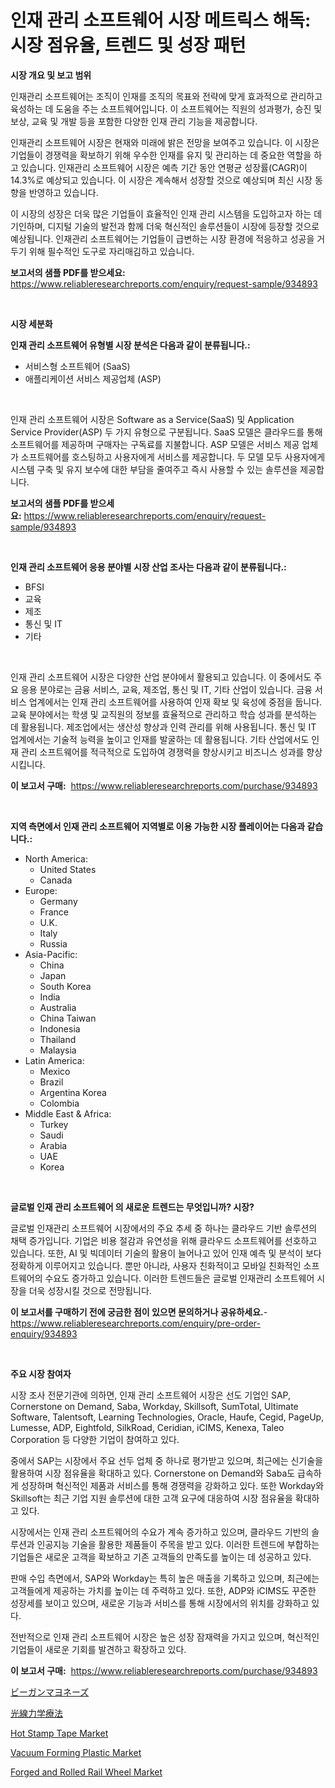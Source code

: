 <p><h1>인재 관리 소프트웨어 시장 메트릭스 해독: 시장 점유율, 트렌드 및 성장 패턴</h1></p><p><strong>시장 개요 및 보고 범위</strong></p>
<p><p>인재관리 소프트웨어는 조직이 인재를 조직의 목표와 전략에 맞게 효과적으로 관리하고 육성하는 데 도움을 주는 소프트웨어입니다. 이 소프트웨어는 직원의 성과평가, 승진 및 보상, 교육 및 개발 등을 포함한 다양한 인재 관리 기능을 제공합니다.</p><p>인재관리 소프트웨어 시장은 현재와 미래에 밝은 전망을 보여주고 있습니다. 이 시장은 기업들이 경쟁력을 확보하기 위해 우수한 인재를 유지 및 관리하는 데 중요한 역할을 하고 있습니다. 인재관리 소프트웨어 시장은 예측 기간 동안 연평균 성장률(CAGR)이 14.3%로 예상되고 있습니다. 이 시장은 계속해서 성장할 것으로 예상되며 최신 시장 동향을 반영하고 있습니다.</p><p>이 시장의 성장은 더욱 많은 기업들이 효율적인 인재 관리 시스템을 도입하고자 하는 데 기인하며, 디지털 기술의 발전과 함께 더욱 혁신적인 솔루션들이 시장에 등장할 것으로 예상됩니다. 인재관리 소프트웨어는 기업들이 급변하는 시장 환경에 적응하고 성공을 거두기 위해 필수적인 도구로 자리매김하고 있습니다.</p></p>
<p><strong>보고서의 샘플 PDF를 받으세요:</strong> <a href="https://www.reliableresearchreports.com/enquiry/request-sample/934893">https://www.reliableresearchreports.com/enquiry/request-sample/934893</a></p>
<p>&nbsp;</p>
<p><strong>시장 세분화</strong></p>
<p><strong>인재 관리 소프트웨어 유형별 시장 분석은 다음과 같이 분류됩니다.:</strong></p>
<p><ul><li>서비스형 소프트웨어 (SaaS)</li><li>애플리케이션 서비스 제공업체 (ASP)</li></ul></p>
<p>&nbsp;</p>
<p><p>인재 관리 소프트웨어 시장은 Software as a Service(SaaS) 및 Application Service Provider(ASP) 두 가지 유형으로 구분됩니다. SaaS 모델은 클라우드를 통해 소프트웨어를 제공하며 구매자는 구독료를 지불합니다. ASP 모델은 서비스 제공 업체가 소프트웨어를 호스팅하고 사용자에게 서비스를 제공합니다. 두 모델 모두 사용자에게 시스템 구축 및 유지 보수에 대한 부담을 줄여주고 즉시 사용할 수 있는 솔루션을 제공합니다.</p></p>
<p><strong>보고서의 샘플 PDF를 받으세요:</strong>&nbsp;<a href="https://www.reliableresearchreports.com/enquiry/request-sample/934893">https://www.reliableresearchreports.com/enquiry/request-sample/934893</a></p>
<p>&nbsp;</p>
<p><strong> 인재 관리 소프트웨어 응용 분야별 시장 산업 조사는 다음과 같이 분류됩니다.:</strong></p>
<p><ul><li>BFSI</li><li>교육</li><li>제조</li><li>통신 및 IT</li><li>기타</li></ul></p>
<p>&nbsp;</p>
<p><p>인재 관리 소프트웨어 시장은 다양한 산업 분야에서 활용되고 있습니다. 이 중에서도 주요 응용 분야로는 금융 서비스, 교육, 제조업, 통신 및 IT, 기타 산업이 있습니다. 금융 서비스 업계에서는 인재 관리 소프트웨어를 사용하여 인재 확보 및 육성에 중점을 둡니다. 교육 분야에서는 학생 및 교직원의 정보를 효율적으로 관리하고 학습 성과를 분석하는 데 활용됩니다. 제조업에서는 생산성 향상과 인력 관리를 위해 사용됩니다. 통신 및 IT 업계에서는 기술적 능력을 높이고 인재를 발굴하는 데 활용됩니다. 기타 산업에서도 인재 관리 소프트웨어를 적극적으로 도입하여 경쟁력을 향상시키고 비즈니스 성과를 향상시킵니다.</p></p>
<p><strong>이 보고서 구매:</strong>&nbsp; <a href="https://www.reliableresearchreports.com/purchase/934893">https://www.reliableresearchreports.com/purchase/934893</a></p>
<p>&nbsp;</p>
<p><strong>지역 측면에서 인재 관리 소프트웨어 지역별로 이용 가능한 시장 플레이어는 다음과 같습니다.:</strong></p>
<p><ul>
    <li>
        North America:
        <ul>
            <li>United States</li>
            <li>Canada</li>
        </ul>
    </li>
    <li>
        Europe:
        <ul>
            <li>Germany</li>
            <li>France</li>
            <li>U.K.</li>
            <li>Italy</li>
            <li>Russia</li>
        </ul>
    </li>
    <li>
        Asia-Pacific:
        <ul>
            <li>China</li>
            <li>Japan</li>
            <li>South Korea</li>
            <li>India</li>
            <li>Australia</li>
            <li>China Taiwan</li>
            <li>Indonesia</li>
            <li>Thailand</li>
            <li>Malaysia</li>
        </ul>
    </li>
    <li>
        Latin America:
        <ul>
            <li>Mexico</li>
            <li>Brazil</li>
            <li>Argentina Korea</li>
            <li>Colombia</li>
        </ul>
    </li>
    <li>
        Middle East & Africa:
        <ul>
            <li>Turkey</li>
            <li>Saudi</li>
            <li>Arabia</li>
            <li>UAE</li>
            <li>Korea</li>
        </ul>
    </li>
    </ul></p>
<p>&nbsp;</p>
<p><strong>글로벌 인재 관리 소프트웨어 의 새로운 트렌드는 무엇입니까? 시장?</strong></p>
<p><p>글로벌 인재관리 소프트웨어 시장에서의 주요 추세 중 하나는 클라우드 기반 솔루션의 채택 증가입니다. 기업은 비용 절감과 유연성을 위해 클라우드 소프트웨어를 선호하고 있습니다. 또한, AI 및 빅데이터 기술의 활용이 늘어나고 있어 인재 예측 및 분석이 보다 정확하게 이루어지고 있습니다. 뿐만 아니라, 사용자 친화적이고 모바일 친화적인 소프트웨어의 수요도 증가하고 있습니다. 이러한 트렌드들은 글로벌 인재관리 소프트웨어 시장을 더욱 성장시킬 것으로 전망됩니다.</p></p>
<p><strong>이 보고서를 구매하기 전에 궁금한 점이 있으면 문의하거나 공유하세요.</strong>- <a href="https://www.reliableresearchreports.com/enquiry/pre-order-enquiry/934893">https://www.reliableresearchreports.com/enquiry/pre-order-enquiry/934893</a></p>
<p>&nbsp;</p>
<p><strong>주요 시장 참여자</strong></p>
<p><p>시장 조사 전문기관에 의하면, 인재 관리 소프트웨어 시장은 선도 기업인 SAP, Cornerstone on Demand, Saba, Workday, Skillsoft, SumTotal, Ultimate Software, Talentsoft, Learning Technologies, Oracle, Haufe, Cegid, PageUp, Lumesse, ADP, Eightfold, SilkRoad, Ceridian, iCIMS, Kenexa, Taleo Corporation 등 다양한 기업이 참여하고 있다. </p><p>중에서 SAP는 시장에서 주요 선두 업체 중 하나로 평가받고 있으며, 최근에는 신기술을 활용하여 시장 점유율을 확대하고 있다. Cornerstone on Demand와 Saba도 급속하게 성장하며 혁신적인 제품과 서비스를 통해 경쟁력을 강화하고 있다. 또한 Workday와 Skillsoft는 최근 기업 지원 솔루션에 대한 고객 요구에 대응하여 시장 점유율을 확대하고 있다.</p><p>시장에서는 인재 관리 소프트웨어의 수요가 계속 증가하고 있으며, 클라우드 기반의 솔루션과 인공지능 기술을 활용한 제품들이 주목을 받고 있다. 이러한 트렌드에 부합하는 기업들은 새로운 고객을 확보하고 기존 고객들의 만족도를 높이는 데 성공하고 있다.</p><p>판매 수입 측면에서, SAP와 Workday는 특히 높은 매출을 기록하고 있으며, 최근에는 고객들에게 제공하는 가치를 높이는 데 주력하고 있다. 또한, ADP와 iCIMS도 꾸준한 성장세를 보이고 있으며, 새로운 기능과 서비스를 통해 시장에서의 위치를 강화하고 있다. </p><p>전반적으로 인재 관리 소프트웨어 시장은 높은 성장 잠재력을 가지고 있으며, 혁신적인 기업들이 새로운 기회를 발견하고 확장하고 있다.</p></p>
<p><strong>이 보고서 구매:</strong>&nbsp;&nbsp;<a href="https://www.reliableresearchreports.com/purchase/934893">https://www.reliableresearchreports.com/purchase/934893</a></p>
<p><p><a href="https://medium.com/@kaywitting1/%E3%83%93%E3%83%BC%E3%82%AC%E3%83%B3%E3%83%9E%E3%83%A8%E3%83%8D%E3%83%BC%E3%82%BA%E5%B8%82%E5%A0%B4%E3%81%AE%E5%B1%95%E6%9C%9B-%E6%A5%AD%E7%95%8C%E3%81%AE%E6%A6%82%E8%A6%81%E3%81%A8%E4%BA%88%E6%B8%AC-2024%E5%B9%B4%E3%81%8B%E3%82%892031%E5%B9%B4-d5debc7de750">ビーガンマヨネーズ</a></p><p><a href="https://github.com/ksxzwxabcuynh011/Market-Research-Report-List-1/blob/main/4312098184605.md">光線力学療法</a></p><p><a href="https://view.publitas.com/reportprime-1/hot-stamp-tape-market-furnish-information-about-market-size-market-share-market-dynamics-and-projections-spanning-from-2024-to-2031/">Hot Stamp Tape Market</a></p><p><a href="https://view.publitas.com/reportprime-1/vacuum-forming-plastic-market-size-global-industry-overview-market-segmentation-and-forecast-2024-to-2031/">Vacuum Forming Plastic Market</a></p><p><a href="https://github.com/BryceTownsendr/Market-Research-Report-List-3/blob/main/forged-and-rolled-rail-wheel-market.md">Forged and Rolled Rail Wheel Market</a></p></p>
